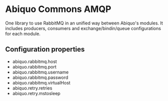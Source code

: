 Abiquo Commons AMQP
===================

One library to use RabbitMQ in an unified way between Abiquo's modules. It includes producers, consumers and exchange/bindin/queue configurations for each module.

Configuration properties
------------------------

* abiquo.rabbitmq.host
* abiquo.rabbitmq.port
* abiquo.rabbitmq.username
* abiquo.rabbitmq.password
* abiquo.rabbitmq.virtualHost
* abiquo.retry.retries
* abiquo.retry.mstosleep

